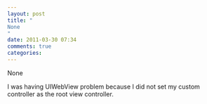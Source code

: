 ```yaml
---
layout: post
title: "
None
"
date: 2011-03-30 07:34
comments: true
categories: 
---
```


None


I was having UIWebView problem because I did not set my custom controller as the root view controller.

